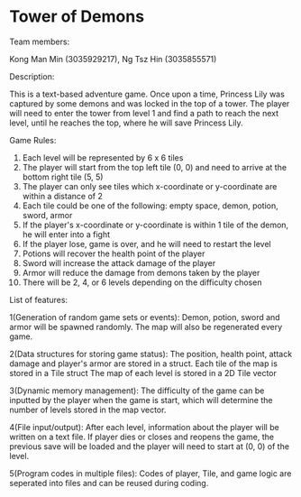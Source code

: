 # Tower of Demons
Team members:

Kong Man Min (3035929217), Ng Tsz Hin (3035855571)

Description:

This is a text-based adventure game.
Once upon a time, Princess Lily was captured by some demons and was locked in the top of a tower. The player will need to enter the tower from level 1 and find a path to reach the next level, until he reaches the top, where he will save Princess Lily.

Game Rules:
1) Each level will be represented by 6 x 6 tiles
2) The player will start from the top left tile (0, 0) and need to arrive at the bottom right tile (5, 5)
3) The player can only see tiles which x-coordinate or y-coordinate are within a distance of 2
4) Each tile could be one of the following: empty space, demon, potion, sword, armor
5) If the player's x-coordinate or y-coordinate is within 1 tile of the demon, he will enter into a fight
6) If the player lose, game is over, and he will need to restart the level
7) Potions will recover the health point of the player
8) Sword will increase the attack damage of the player
9) Armor will reduce the damage from demons taken by the player
10) There will be 2, 4, or 6 levels depending on the difficulty chosen

List of features:

1(Generation of random game sets or events):
Demon, potion, sword and armor will be spawned randomly. The map will also be regenerated every game.

2(Data structures for storing game status):
The position, health point, attack damage and player's armor are stored in a struct.
Each tile of the map is stored in a Tile struct
The map of each level is stored in a 2D Tile vector 

3(Dynamic memory management):
The difficulty of the game can be inputted by the player when the game is start, which will determine the number of levels stored in the map vector.

4(File input/output):
After each level, information about the player will be written on a text file.
If player dies or closes and reopens the game, the previous save will be loaded and the player will need to start at (0, 0) of the level.

5(Program codes in multiple files):
Codes of player, Tile, and game logic are seperated into files and can be reused during coding.



